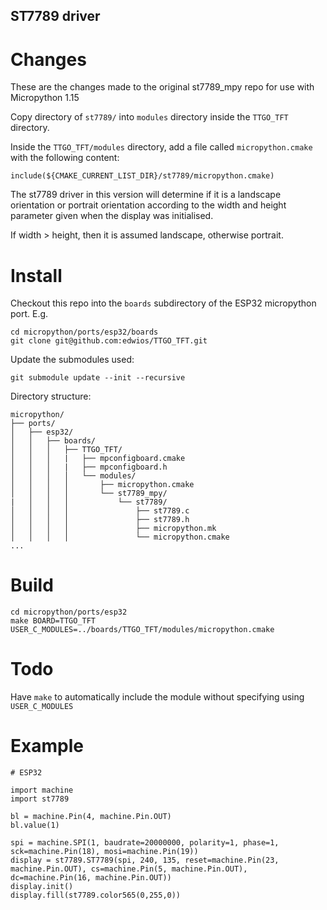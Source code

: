 ## ST7789 driver

Changes 
======

These are the changes made to the original st7789_mpy repo for use with Micropython 1.15

Copy directory of `st7789/` into `modules` directory inside the `TTGO_TFT` directory.

Inside the `TTGO_TFT/modules` directory, add a file called `micropython.cmake` with the following content:

`include(${CMAKE_CURRENT_LIST_DIR}/st7789/micropython.cmake)`

The st7789 driver in this version will determine if it is a landscape orientation or portrait orientation according to the width and height parameter given when the display was initialised.

If width > height, then it is assumed landscape, otherwise portrait.

Install
======

Checkout this repo into the `boards` subdirectory of the ESP32 micropython port. E.g.

```
cd micropython/ports/esp32/boards
git clone git@github.com:edwios/TTGO_TFT.git
```

Update the submodules used:

`git submodule update --init --recursive`

Directory structure:

```
micropython/
├── ports/
│   ├── esp32/
│   │   ├── boards/
│   │   │   ├── TTGO_TFT/
│   │   │   |   ├── mpconfigboard.cmake
│   │   │   |   ├── mpconfigboard.h
│   │   │   │   └── modules/
│   │   │   │       ├── micropython.cmake
│   │   │   │       └── st7789_mpy/
|   │   │   │           └── st7789/
│   │   │   │               ├── st7789.c
│   │   │   │               ├── st7789.h
│   │   │   │               ├── micropython.mk
│   │   │   │               └── micropython.cmake
... 

```

Build
======

```
cd micropython/ports/esp32
make BOARD=TTGO_TFT USER_C_MODULES=../boards/TTGO_TFT/modules/micropython.cmake
```

Todo
=====

Have `make` to automatically include the module without specifying using `USER_C_MODULES`

Example
======

```
# ESP32

import machine
import st7789

bl = machine.Pin(4, machine.Pin.OUT)
bl.value(1)

spi = machine.SPI(1, baudrate=20000000, polarity=1, phase=1, sck=machine.Pin(18), mosi=machine.Pin(19))
display = st7789.ST7789(spi, 240, 135, reset=machine.Pin(23, machine.Pin.OUT), cs=machine.Pin(5, machine.Pin.OUT), dc=machine.Pin(16, machine.Pin.OUT))
display.init()
display.fill(st7789.color565(0,255,0))

```

